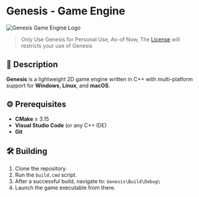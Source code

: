 # Genesis - Game Engine

![Genesis Game Engine Logo](https://github.com/user-attachments/assets/d30ed9b0-691f-43e2-b7e6-06c62de2c10a)

> Only Use Genesis for Personal Use, As-of Now, The [License](https://github.com/altxxr0/Genesis/blob/master/LICENSE) will restricts your use of Genesis

## 📝 Description

**Genesis** is a lightweight 2D game engine written in C++ with multi-platform support for **Windows**, **Linux**, and **macOS**.

## ⚙️ Prerequisites

- **CMake** ≥ 3.15  
- **Visual Studio Code** (or any C++ IDE)  
- **Git**

## 🛠️ Building

1. Clone the repository.
2. Run the `build.cmd` script.
3. After a successful build, navigate to:
`Genesis\Build\Debug\`
5. Launch the game executable from there.


